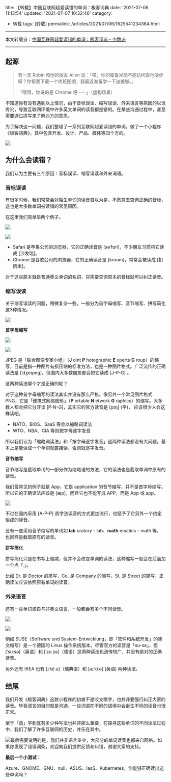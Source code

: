 title: 【转载】中国互联网超爱读错的单词：极客词典
date: '2021-07-06 11:13:54'
updated: '2021-07-07 10:32:46'
category:
 - 转载
tags: [转载]
permalink: /articles/2021/07/06/1625541234364.html
---
本文转载自：[中国互联网超爱读错的单词：极客词典 - 少数派](https://sspai.com/post/67375)

---

## 起源

> 有一天 Robin 和他的朋友 Allen 说：「哎，你的库鲁米能不能访问吉他哈步呀？你帮我下载一个优班图吧，我最近准备学一下迪姜够。」
>
> 「哦哦，你说的是 Chrome 吧⋯⋯」（虚构场景）

不知道你有没有遇到以上情况，由于音标误读、缩写误读、外来语言等原因的以讹传讹，导致互联网环境中许多英文单词的读音都是错的。在某些沟通过程中，甚至需要通过拼写来了解对方的意思。

为了解决这一问题，我们整理了一系列互联网超爱读错的单词，做了一个小程序《极客词典》，其中包含开发、设计、产品、媒体等四个方向。

![](https://b3logfile.com/file/2021/07/solo-fetchupload-727460922350401965-628201ab.png)

## 为什么会读错？

我们认为主要有三个原因：音标误读、缩写误读和外来词语。

### **音标误读**

有很多时候，我们常常会对陌生单词的读音自以为是，不愿意去查询正确的音标，这也是大多数单词被读错的常见原因。

在这里我们简单举两个例子。

![](https://b3logfile.com/file/2021/07/solo-fetchupload-9221776455255812417-faac1ef9.png)

![](https://b3logfile.com/file/2021/07/solo-fetchupload-3256258879438099445-7664c87c.png)

* Safari 是苹果公司的浏览器，它的正确读音是 [səˈfɑri]，不少朋友习惯将它读成 [沙发瑞]。
* Chrome 是谷歌公司的浏览器，它的正确读音是 [kroʊm]，常常会被读成 [扣肉米]。

对于这些原本就是普通英文单词的名词，只需要查询原本的音标就可以纠正读音。

### **缩写误读**

关于缩写误读的问题，稍微复杂一些。一般分为首字母缩写、音节缩写、拼写简化这3种情况。

![](https://b3logfile.com/file/2021/07/solo-fetchupload-7358445289221711927-8a0d2a3f.png)

**首字母缩写**

![](https://b3logfile.com/file/2021/07/solo-fetchupload-2207109600643300086-2f61cfc7.png)

![](https://b3logfile.com/file/2021/07/solo-fetchupload-4176584581792386523-db5b2a2d.png)

JPEG 是「联合图像专家小组」（**J** oint **P** hotographic **E** xperts **G** roup）的缩写，目前是指一种图片有损压缩的标准方法，也是一种图片格式。广泛流传的正确读法是 [ˈdʒeɪpeɡ]，但国内大多数朋友都会把它读成 [J-P-G] 。

这两种读法哪个才是正确的呢？

对于这种首字母缩写的读法其实并没有那么严格。像另外一个常见图片格式 PNG，它是「便携式网络图形」（**P** ortable **N** etwork **G** raphics）的缩写。大多数人都会把它分开读 [P-N-G]，其实它的官方读音是 [pɪŋ] (平)， 应该很少人会这样读吧。

* NATO、BIOS、SaaS 等会以缩略词读法
* WTO、NBA、CIA 等则按字母逐字发音

所以我们认为「缩略词读法」和「按字母逐字发音」这两种读法都没有大问题。基本上是能读成一个单词就直接读，否则就逐字发音。

**音节缩写**

音节缩写是截取单词的一部分作为缩略语的方法，它的读法也是截取单词中原有的读音。

我们最常见的例子就是 App，它是 application 的音节缩写，并不是首字母缩写。所以它的正确读法应该是 [æp]，而且它也不能写成 APP，而是 App 或 app。

![](https://b3logfile.com/file/2021/07/solo-fetchupload-61539503739896934-6774ffdb.png)

不过在国内采用 [A-P-P] 首字法读音的方式更加流行，也赋予了它另外一个约定俗成的读音。

还有一些采用音节缩写的单词如 **lab** oratory - lab、**math** ematics - math 等，也同样是截取原有的读音。

**拼写简化**

拼写简化只是在书写上缩减，但并不会改变单词的读法，这种缩写一般会在后面加一个点「.」。

比如 Dr. 是 Doctor 的简写，Co. 是 Company 的简写，St. 是 Street 的简写，正确读法应该依照原有单词的读音。

### 外来语言

还有一些单词源自与非英文语言，一般都会有多个不同读音。

![](https://b3logfile.com/file/2021/07/solo-fetchupload-8238098348159256678-7d608c66.png)

![](https://b3logfile.com/file/2021/07/solo-fetchupload-133484678552092298-a6b15f75.png)

例如 SUSE（Software und System-Entwicklung，即「软件和系统开发」的德文缩写）是一个德国的 Linux 操作系统版本。尽管官方的读音是「su-sa」，但 [ˈsuːsə]（英语）和 [ˈzuːzə]（德语）这两种读法也流传较广，并没有绝对的正确读音。

另外还有 IKEA 也有 [ɪˈkêːa]（瑞典语）和 [aɪˈkiːə] (英语) 两种读法。

## 结尾

我们开发《极客词典》这款小程序的初衷不是咬文嚼字，也并非要强行纠正大家的读音。毕竟语言的目的就是沟通，一些词语在不同的语境中会诞生不同的读音也很正常。

至于「茴」字到底有多少种写法也并非那么重要，在探寻这些单词的不同读法过程中，我们了解了许多互联网的历史，并乐在其中。

![](https://b3logfile.com/file/2021/07/solo-fetchupload-5596177823255281558-7ea921d8.png)最后需要说明的是，我们并非语言专业，大部分的单词读音也都来自网络。如果你发现了错误词条，欢迎向我们提供反馈和纠错，谢谢大家的支持。

**最后一个小测试：**

Azure、GNOME、GNU、null、ASUS、IasS、Kubernetes，你能够正确读出这些单词吗？
